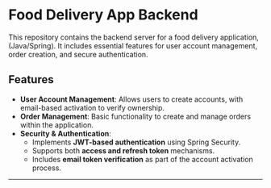 # Food Delivery App Backend

This repository contains the backend server for a food delivery application, (Java/Spring). It includes essential features for user account management, order creation, and secure authentication.

## Features

- **User Account Management**: Allows users to create accounts, with email-based activation to verify ownership.
- **Order Management**: Basic functionality to create and manage orders within the application.
- **Security & Authentication**:
  - Implements **JWT-based authentication** using Spring Security.
  - Supports both **access and refresh token** mechanisms.
  - Includes **email token verification** as part of the account activation process.

---
